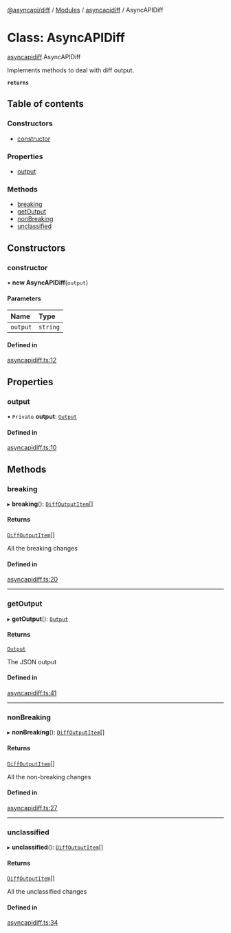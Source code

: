 [@asyncapi/diff](../README.md) / [Modules](../modules.md) / [asyncapidiff](../modules/asyncapidiff.md) / AsyncAPIDiff

# Class: AsyncAPIDiff

[asyncapidiff](../modules/asyncapidiff.md).AsyncAPIDiff

Implements methods to deal with diff output.

**`returns`**

## Table of contents

### Constructors

- [constructor](asyncapidiff.AsyncAPIDiff.md#constructor)

### Properties

- [output](asyncapidiff.AsyncAPIDiff.md#output)

### Methods

- [breaking](asyncapidiff.AsyncAPIDiff.md#breaking)
- [getOutput](asyncapidiff.AsyncAPIDiff.md#getoutput)
- [nonBreaking](asyncapidiff.AsyncAPIDiff.md#nonbreaking)
- [unclassified](asyncapidiff.AsyncAPIDiff.md#unclassified)

## Constructors

### constructor

• **new AsyncAPIDiff**(`output`)

#### Parameters

| Name | Type |
| :------ | :------ |
| `output` | `string` |

#### Defined in

[asyncapidiff.ts:12](https://github.com/ron-debajyoti/diff/blob/ae7b7f4/src/asyncapidiff.ts#L12)

## Properties

### output

• `Private` **output**: [`Output`](../interfaces/index.Output.md)

#### Defined in

[asyncapidiff.ts:10](https://github.com/ron-debajyoti/diff/blob/ae7b7f4/src/asyncapidiff.ts#L10)

## Methods

### breaking

▸ **breaking**(): [`DiffOutputItem`](../modules/index.md#diffoutputitem)[]

#### Returns

[`DiffOutputItem`](../modules/index.md#diffoutputitem)[]

All the breaking changes

#### Defined in

[asyncapidiff.ts:20](https://github.com/ron-debajyoti/diff/blob/ae7b7f4/src/asyncapidiff.ts#L20)

___

### getOutput

▸ **getOutput**(): [`Output`](../interfaces/index.Output.md)

#### Returns

[`Output`](../interfaces/index.Output.md)

The JSON output

#### Defined in

[asyncapidiff.ts:41](https://github.com/ron-debajyoti/diff/blob/ae7b7f4/src/asyncapidiff.ts#L41)

___

### nonBreaking

▸ **nonBreaking**(): [`DiffOutputItem`](../modules/index.md#diffoutputitem)[]

#### Returns

[`DiffOutputItem`](../modules/index.md#diffoutputitem)[]

All the non-breaking changes

#### Defined in

[asyncapidiff.ts:27](https://github.com/ron-debajyoti/diff/blob/ae7b7f4/src/asyncapidiff.ts#L27)

___

### unclassified

▸ **unclassified**(): [`DiffOutputItem`](../modules/index.md#diffoutputitem)[]

#### Returns

[`DiffOutputItem`](../modules/index.md#diffoutputitem)[]

All the unclassified changes

#### Defined in

[asyncapidiff.ts:34](https://github.com/ron-debajyoti/diff/blob/ae7b7f4/src/asyncapidiff.ts#L34)
